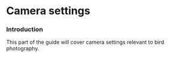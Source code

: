 # Camera settings

### Introduction

This part of the guide will cover camera settings relevant to bird photography.

